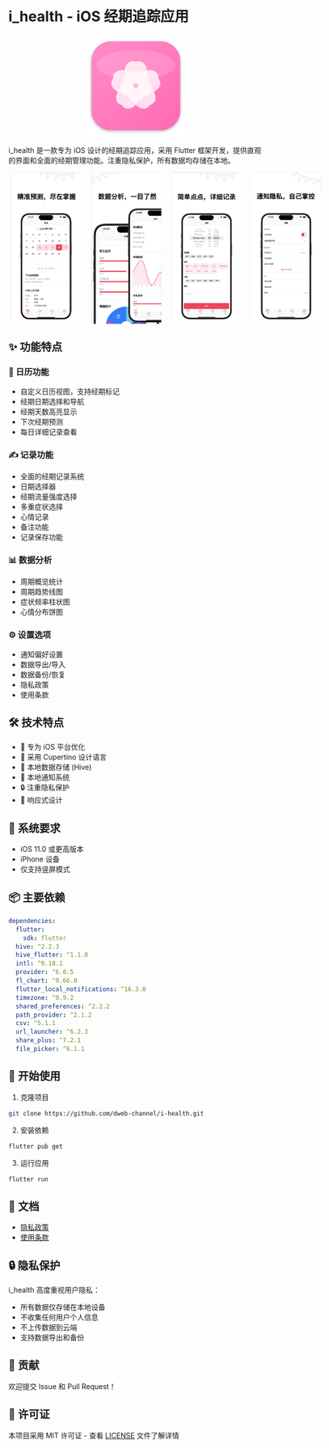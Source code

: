 # i_health - iOS 经期追踪应用

<div align="center">
  <img src="assets/app_icon.svg" alt="i_health Logo" width="200"/>
</div>

i_health 是一款专为 iOS 设计的经期追踪应用，采用 Flutter 框架开发，提供直观的界面和全面的经期管理功能。注重隐私保护，所有数据均存储在本地。


<div align="center" style="display: flex; justify-content: space-around; flex-wrap: nowrap; gap: 10px;">
  <img src="assets/store/1.png" alt="i_health Screenshots" height="300" style="margin: 0 5px;"/>
  <img src="assets/store/2.png" alt="i_health Screenshots" height="300" style="margin: 0 5px;"/>
  <img src="assets/store/3.png" alt="i_health Screenshots" height="300" style="margin: 0 5px;"/>
  <img src="assets/store/4.png" alt="i_health Screenshots" height="300" style="margin: 0 5px;"/>
</div>

## ✨ 功能特点

### 📅 日历功能
- 自定义日历视图，支持经期标记
- 经期日期选择和导航
- 经期天数高亮显示
- 下次经期预测
- 每日详细记录查看

### ✍️ 记录功能
- 全面的经期记录系统
- 日期选择器
- 经期流量强度选择
- 多重症状选择
- 心情记录
- 备注功能
- 记录保存功能

### 📊 数据分析
- 周期概览统计
- 周期趋势线图
- 症状频率柱状图
- 心情分布饼图

### ⚙️ 设置选项
- 通知偏好设置
- 数据导出/导入
- 数据备份/恢复
- 隐私政策
- 使用条款

## 🛠 技术特点

- 🎯 专为 iOS 平台优化
- 🎨 采用 Cupertino 设计语言
- 💾 本地数据存储 (Hive)
- 🔔 本地通知系统
- 🔒 注重隐私保护
- 📱 响应式设计

## 📱 系统要求

- iOS 11.0 或更高版本
- iPhone 设备
- 仅支持竖屏模式

## 📦 主要依赖

```yaml
dependencies:
  flutter:
    sdk: flutter
  hive: ^2.2.3
  hive_flutter: ^1.1.0
  intl: ^0.18.1
  provider: ^6.0.5
  fl_chart: ^0.66.0
  flutter_local_notifications: ^16.3.0
  timezone: ^0.9.2
  shared_preferences: ^2.2.2
  path_provider: ^2.1.2
  csv: ^5.1.1
  url_launcher: ^6.2.3
  share_plus: ^7.2.1
  file_picker: ^6.1.1
```

## 🚀 开始使用

1. 克隆项目
```bash
git clone https://github.com/dweb-channel/i-health.git
```

2. 安装依赖
```bash
flutter pub get
```

3. 运行应用
```bash
flutter run
```

## 📝 文档

- [隐私政策](assets/privacy_policy.html)
- [使用条款](assets/terms_of_service.html)

## 🔒 隐私保护

i_health 高度重视用户隐私：
- 所有数据仅存储在本地设备
- 不收集任何用户个人信息
- 不上传数据到云端
- 支持数据导出和备份

## 🤝 贡献

欢迎提交 Issue 和 Pull Request！

## 📄 许可证

本项目采用 MIT 许可证 - 查看 [LICENSE](LICENSE) 文件了解详情
